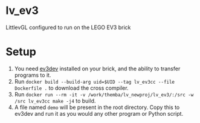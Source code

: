 # lv_ev3
LittlevGL configured to run on the LEGO EV3 brick

# Setup

1. You need [ev3dev](https://www.ev3dev.org/) installed on your brick, and the ability to transfer programs to it.
2. Run `docker build --build-arg uid=$UID --tag lv_ev3cc --file Dockerfile .` to download the cross compiler.
3. Run `docker run --rm -it -v /work/themba/lv_newproj/lv_ev3/:/src -w /src lv_ev3cc make -j4` to build.
4. A file named `demo` will be present in the root directory. Copy this to ev3dev and run it as you would any other program or Python script.
